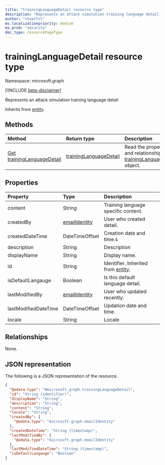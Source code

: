 ```yaml
---
title: "trainingLanguageDetail resource type"
description: "Represents an attack simulation training language detail."
author: "stuartcl"
ms.localizationpriority: medium
ms.prod: "security"
doc_type: resourcePageType
---
```


# trainingLanguageDetail resource type

Namespace: microsoft.graph

[!INCLUDE [beta-disclaimer](../../includes/beta-disclaimer.md)]

Represents an attack simulation training language detail

Inherits from [entity](../resources/entity.md).

## Methods
|Method|Return type|Description|
|:---|:---|:---|
|[Get trainingLanguageDetail](../api/traininglanguagedetail-get.md)|[trainingLanguageDetail](../resources/traininglanguagedetail.md)|Read the properties and relationships of a [trainingLanguageDetail](../resources/traininglanguagedetail.md) object.|

## Properties
|Property|Type|Description|
|:---|:---|:---|
|content|String|Training language specific content.|
|createdBy|[emailIdentity](../resources/emailidentity.md)|User who created detail.|
|createdDateTime|DateTimeOffset|Creation date and time.s|
|description|String|Description|
|displayName|String|Display name.|
|id|String|Identifier. Inherited from [entity](../resources/entity.md).|
|isDefaultLangauge|Boolean|Is this default language detail.|
|lastModifiedBy|[emailIdentity](../resources/emailidentity.md)|User who updated recently.|
|lastModifiedDateTime|DateTimeOffset|Updation date and time.|
|locale|String|Locale|

## Relationships
None.

## JSON representation
The following is a JSON representation of the resource.
<!-- {
  "blockType": "resource",
  "keyProperty": "id",
  "@odata.type": "microsoft.graph.trainingLanguageDetail",
  "baseType": "microsoft.graph.entity",
  "openType": false
}
-->
``` json
{
  "@odata.type": "#microsoft.graph.trainingLanguageDetail",
  "id": "String (identifier)",
  "displayName": "String",
  "description": "String",
  "content": "String",
  "locale": "String",
  "createdBy": {
    "@odata.type": "microsoft.graph.emailIdentity"
  },
  "createdDateTime": "String (timestamp)",
  "lastModifiedBy": {
    "@odata.type": "microsoft.graph.emailIdentity"
  },
  "lastModifiedDateTime": "String (timestamp)",
  "isDefaultLangauge": "Boolean"
}
```

